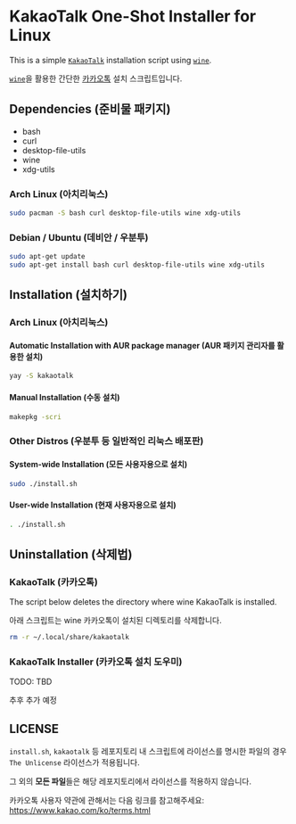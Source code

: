 # KakaoTalk One-Shot Installer for Linux

This is a simple [`KakaoTalk`](https://www.kakaocorp.com/page/service/service/KakaoTalk) installation script using [`wine`](https://www.winehq.org/).

[`wine`](https://www.winehq.org/)을 활용한 간단한 [카카오톡](https://www.kakaocorp.com/page/service/service/KakaoTalk) 설치 스크립트입니다.

## Dependencies (준비물 패키지)

- bash
- curl
- desktop-file-utils
- wine
- xdg-utils

### Arch Linux (아치리눅스)

```bash
sudo pacman -S bash curl desktop-file-utils wine xdg-utils
```

### Debian / Ubuntu (데비안 / 우분투)

```bash
sudo apt-get update
sudo apt-get install bash curl desktop-file-utils wine xdg-utils
```

## Installation (설치하기)

### Arch Linux (아치리눅스)

#### Automatic Installation with AUR package manager (AUR 패키지 관리자를 활용한 설치)

```bash
yay -S kakaotalk
```

#### Manual Installation (수동 설치)

```bash
makepkg -scri
```

### Other Distros (우분투 등 일반적인 리눅스 배포판)

#### System-wide Installation (모든 사용자용으로 설치)

```bash
sudo ./install.sh
```

#### User-wide Installation (현재 사용자용으로 설치)

```bash
. ./install.sh
```

## Uninstallation (삭제법)

### KakaoTalk (카카오톡)

The script below deletes the directory where wine KakaoTalk is installed.

아래 스크립트는 wine 카카오톡이 설치된 디렉토리를 삭제합니다.

```bash
rm -r ~/.local/share/kakaotalk
```

### KakaoTalk Installer (카카오톡 설치 도우미)

TODO: TBD

추후 추가 예정

## LICENSE

`install.sh`, `kakaotalk` 등 레포지토리 내 스크립트에 라이선스를 명시한 파일의 경우 `The Unlicense` 라이선스가 적용됩니다.

그 외의 **모든 파일**들은 해당 레포지토리에서 라이선스를 적용하지 않습니다.

카카오톡 사용자 약관에 관해서는 다음 링크를 참고해주세요: https://www.kakao.com/ko/terms.html
